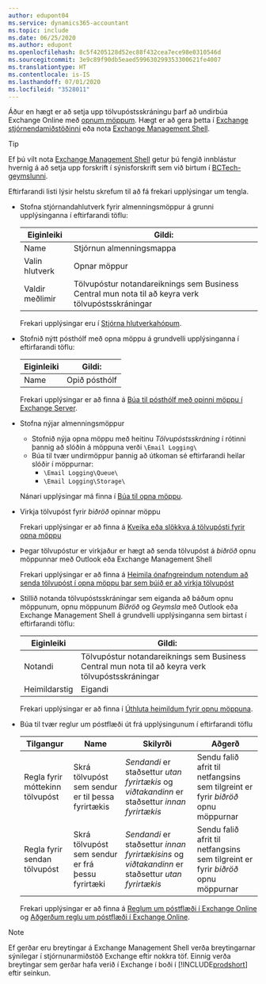 ```yaml
---
author: edupont04
ms.service: dynamics365-accountant
ms.topic: include
ms.date: 06/25/2020
ms.author: edupont
ms.openlocfilehash: 8c5f4205128d52ec88f432cea7ece98e0310546d
ms.sourcegitcommit: 3e9c89f90db5eaed599630299353300621fe4007
ms.translationtype: HT
ms.contentlocale: is-IS
ms.lasthandoff: 07/01/2020
ms.locfileid: "3528011"
---
```

Áður en hægt er að setja upp tölvupóstsskráningu þarf að undirbúa Exchange Online með [opnum möppum](/exchange/collaboration/public-folders/public-folders?view=exchserver-2019). Hægt er að gera þetta í [Exchange stjórnendamiðstöðinni](/Exchange/architecture/client-access/exchange-admin-center?view=exchserver-2019) eða nota [Exchange Management Shell](/powershell/exchange/exchange-management-shell?view=exchange-ps).  

> [!TIP]
> Ef þú vilt nota [Exchange Management Shell](/powershell/exchange/exchange-management-shell?view=exchange-ps) getur þú fengið innblástur hvernig á að setja upp forskrift í sýnisforskrift sem við birtum í [BCTech-geymslunni](https://github.com/microsoft/BCTech/tree/master/samples/EmailLogging).

Eftirfarandi listi lýsir helstu skrefum til að fá frekari upplýsingar um tengla.  

- Stofna stjórnandahlutverk fyrir almenningsmöppur á grunni upplýsinganna í eftirfarandi töflu:

  |Eiginleiki        |Gildi:                     |
  |----------------|--------------------------|
  |Name            |Stjórnun almenningsmappa |
  |Valin hlutverk  |Opnar möppur            |
  |Valdir meðlimir|Tölvupóstur notandareiknings sem Business Central mun nota til að keyra verk tölvupóstsskráningar|

  Frekari upplýsingar eru í [Stjórna hlutverkahópum](/exchange/permissions/role-groups?view=exchserver-2019).

- Stofnið nýtt pósthólf með opna möppu á grundvelli upplýsinganna í eftirfarandi töflu:

  |Eiginleiki        |Gildi:                     |
  |----------------|--------------------------|
  |Name            |Opið pósthólf            |

  Frekari upplýsingar er að finna á [Búa til pósthólf með opinni möppu í Exchange Server](/exchange/collaboration/public-folders/create-public-folder-mailboxes).  

- Stofna nýjar almenningsmöppur

  - Stofnið nýja opna möppu með heitinu *Tölvupóstsskráning* í rótinni þannig að slóðin á möppuna verði ```\Email Logging\```
  - Búa til tvær undirmöppur þannig að útkoman sé eftirfarandi heilar slóðir í möppurnar:
    - ```\Email Logging\Queue\```
    - ```\Email Logging\Storage\```

  Nánari upplýsingar má finna í [Búa til opna möppu](/exchange/collaboration/public-folders/create-public-folders?view=exchserver-2019).

- Virkja tölvupóst fyrir *biðröð* opinnar möppu

  Frekari upplýsingar er að finna á [Kveika eða slökkva á tölvupósti fyrir opna möppu](/exchange/collaboration/public-folders/mail-enable-or-disable?view=exchserver-2019)

- Þegar tölvupóstur er virkjaður er hægt að senda tölvupóst á *biðröð* opnu möppunnar með Outlook eða Exchange Management Shell

  Frekari upplýsingar er að finna á [Heimila ónafngreindum notendum að senda tölvupóst í opna möppu þar sem búið er að virkja tölvupóst](/exchange/collaboration/public-folders/mail-enable-or-disable?view=exchserver-2019#allow-anonymous-users-to-send-email-to-a-mail-enabled-public-folder)

- Stillið notanda tölvupóstsskráningar sem eiganda að báðum opnu möppunum, opnu möppunum *Biðröð* og *Geymsla* með Outlook eða Exchange Management Shell á grundvelli upplýsinganna sem birtast í eftirfarandi töflu:

  |Eiginleiki        |Gildi:                     |
  |----------------|--------------------------|
  |Notandi            |Tölvupóstur notandareiknings sem Business Central mun nota til að keyra verk tölvupóstsskráningar|
  |Heimildarstig|Eigandi                     |

  Frekari upplýsingar er að finna í [Úthluta heimildum fyrir opnu möppuna](/exchange/collaboration-exo/public-folders/set-up-public-folders#step-3-assign-permissions-to-the-public-folder).

- Búa til tvær reglur um póstflæði út frá upplýsingunum í eftirfarandi töflu

  |Tilgangur  |Name |Skilyrði                        |Aðgerð                                       |
  |---------|-----|----------------------------------|---------------------------------------------|
  |Regla fyrir móttekinn tölvupóst |Skrá tölvupóst sem sendur er til þessa fyrirtækis|*Sendandi* er staðsettur *utan fyrirtækis* og *viðtakandinn* er staðsettur *innan fyrirtækis*|Sendu falið afrit til netfangsins sem tilgreint er fyrir *biðröð* opnu möppurnar|
  |Regla fyrir sendan tölvupóst | Skrá tölvupóst sem sendur er frá þessu fyrirtæki |*Sendandi* er staðsettur *innan fyrirtækisins* og *viðtakandinn* er staðsettur *utan fyrirtækis*|Sendu falið afrit til netfangsins sem tilgreint er fyrir *biðröð* opnu möppurnar|
  
  Frekari upplýsingar er að finna á [Reglum um póstflæði í Exchange Online](/exchange/security-and-compliance/mail-flow-rules/manage-mail-flow-rules) og [Aðgerðum reglu um póstflæði í Exchange Online](/exchange/security-and-compliance/mail-flow-rules/mail-flow-rule-action).

> [!NOTE]
> Ef gerðar eru breytingar á Exchange Management Shell verða breytingarnar sýnilegar í stjórnunarmiðstöð Exchange eftir nokkra töf. Einnig verða breytingar sem gerðar hafa verið í Exchange í boði í [!INCLUDE[prodshort](prodshort.md)] eftir seinkun.
